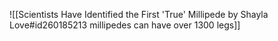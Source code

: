 ![[Scientists Have Identified the First 'True' Millipede by Shayla Love#id260185213 millipedes can have over 1300 legs]]

